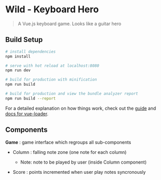 # Wild - Keyboard Hero

> A Vue.js keyboard game. Looks like a guitar hero

## Build Setup

``` bash
# install dependencies
npm install

# serve with hot reload at localhost:8080
npm run dev

# build for production with minification
npm run build

# build for production and view the bundle analyzer report
npm run build --report
```

For a detailed explanation on how things work, check out the [guide](http://vuejs-templates.github.io/webpack/) and [docs for vue-loader](http://vuejs.github.io/vue-loader).

## Components

**Game** : game interface which regroups all sub-components
  * Column : falling note zone (one note for each column)
  
     * Note: note to be played by user (inside Column component)
  * Score : points incremented when user play notes syncronously
